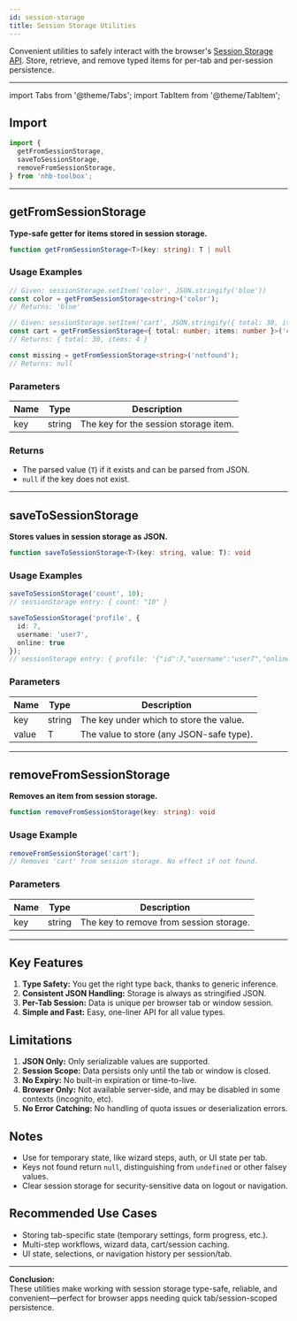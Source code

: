 ```yaml
---
id: session-storage
title: Session Storage Utilities
---
```

<!-- markdownlint-disable-file MD024 -->
Convenient utilities to safely interact with the browser's [Session Storage API](https://developer.mozilla.org/en-US/docs/Web/API/Window/sessionStorage). Store, retrieve, and remove typed items for per-tab and per-session persistence.

---

import Tabs from '@theme/Tabs';
import TabItem from '@theme/TabItem';

## Import

```typescript
import {
  getFromSessionStorage,
  saveToSessionStorage,
  removeFromSessionStorage,
} from 'nhb-toolbox';
```

---

## getFromSessionStorage

**Type-safe getter for items stored in session storage.**

```typescript
function getFromSessionStorage<T>(key: string): T | null
```

### Usage Examples

<Tabs>
<TabItem value="String" label="String Value">

```typescript
// Given: sessionStorage.setItem('color', JSON.stringify('blue'))
const color = getFromSessionStorage<string>('color');
// Returns: 'blue'
```

</TabItem>
<TabItem value="Object" label="Object Value">

```typescript
// Given: sessionStorage.setItem('cart', JSON.stringify({ total: 30, items: 4 }))
const cart = getFromSessionStorage<{ total: number; items: number }>('cart');
// Returns: { total: 30, items: 4 }
```

</TabItem>
<TabItem value="Not Found" label="Nonexistent Key">

```typescript
const missing = getFromSessionStorage<string>('notfound');
// Returns: null
```

</TabItem>
</Tabs>

### Parameters

| Name | Type   | Description                            |
|------|--------|----------------------------------------|
| key  | string | The key for the session storage item.  |

### Returns

- The parsed value (`T`) if it exists and can be parsed from JSON.
- `null` if the key does not exist.

---

## saveToSessionStorage

**Stores values in session storage as JSON.**

```typescript
function saveToSessionStorage<T>(key: string, value: T): void
```

### Usage Examples

<Tabs>
<TabItem value="Number" label="Primitive/Number">

```typescript
saveToSessionStorage('count', 10);
// sessionStorage entry: { count: "10" }
```

</TabItem>
<TabItem value="Complex Object" label="Object">

```typescript
saveToSessionStorage('profile', {
  id: 7,
  username: 'user7',
  online: true
});
// sessionStorage entry: { profile: '{"id":7,"username":"user7","online":true}' }
```

</TabItem>
</Tabs>

### Parameters

| Name  | Type   | Description                                |
|-------|--------|--------------------------------------------|
| key   | string | The key under which to store the value.    |
| value | T      | The value to store (any JSON-safe type).   |

---

## removeFromSessionStorage

**Removes an item from session storage.**

```typescript
function removeFromSessionStorage(key: string): void
```

### Usage Example

```typescript
removeFromSessionStorage('cart');
// Removes 'cart' from session storage. No effect if not found.
```

### Parameters

| Name | Type   | Description                          |
|------|--------|--------------------------------------|
| key  | string | The key to remove from session storage. |

---

## Key Features

1. **Type Safety:** You get the right type back, thanks to generic inference.
2. **Consistent JSON Handling:** Storage is always as stringified JSON.
3. **Per-Tab Session:** Data is unique per browser tab or window session.
4. **Simple and Fast:** Easy, one-liner API for all value types.

## Limitations

1. **JSON Only:** Only serializable values are supported.
2. **Session Scope:** Data persists only until the tab or window is closed.
3. **No Expiry:** No built-in expiration or time-to-live.
4. **Browser Only:** Not available server-side, and may be disabled in some contexts (incognito, etc).
5. **No Error Catching:** No handling of quota issues or deserialization errors.

## Notes

- Use for temporary state, like wizard steps, auth, or UI state per tab.
- Keys not found return `null`, distinguishing from `undefined` or other falsey values.
- Clear session storage for security-sensitive data on logout or navigation.

## Recommended Use Cases

- Storing tab-specific state (temporary settings, form progress, etc.).
- Multi-step workflows, wizard data, cart/session caching.
- UI state, selections, or navigation history per session/tab.

---

**Conclusion:**  
These utilities make working with session storage type-safe, reliable, and convenient—perfect for browser apps needing quick tab/session-scoped persistence.
